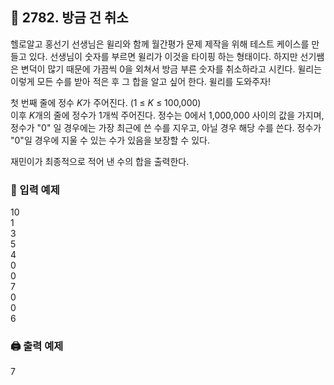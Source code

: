 ## 🏁 2782. 방금 건 취소
헬로알고 홍선기 선생님은 윌리와 함께 월간평가 문제 제작을 위해 테스트 케이스를 만들고 있다. 선생님이 숫자를 부르면 윌리가 이것을 타이핑 하는 형태이다. 하지만 선기쌤은 변덕이 많기 때문에 가끔씩 0을 외쳐서 방금 부른 숫자를 취소하라고 시킨다. 윌리는 이렇게 모든 수를 받아 적은 후 그 합을 알고 싶어 한다. 윌리를 도와주자!

첫 번째 줄에 정수 $K$가 주어진다. (1 ≤ $K$ ≤ 100,000)
<br>이후 $K$개의 줄에 정수가 1개씩 주어진다. 정수는 0에서 1,000,000 사이의 값을 가지며, 정수가 "0" 일 경우에는 가장 최근에 쓴 수를 지우고, 아닐 경우 해당 수를 쓴다. 정수가 "0"일 경우에 지울 수 있는 수가 있음을 보장할 수 있다.

재민이가 최종적으로 적어 낸 수의 합을 출력한다.


### 📝 입력 예제
10<br>
1<br>
3<br>
5<br>
4<br>
0<br>
0<br>
7<br>
0<br>
0<br>
6

### 🖨️ 출력 예제
7